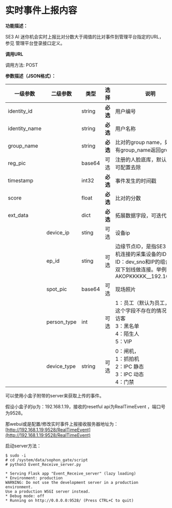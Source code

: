 # 实时事件上报内容

**功能描述：**

SE3 AI 迷你机会实时上报比对分数大于阈值的比对事件到管理平台指定的URL，参见 管理平台登录接口定义。

**调用URL**

调用方法: POST

**参数描述（JSON格式）：**

| **一级参数**  | **二级参数** | **类型** | **选择** | **说明**                                                     | <font color="#000000">举例</font>                     |
| ------------- | ------------ | -------- | -------- | ------------------------------------------------------------ | ----------------------------------------------------- |
| identity_id   |              | string   | **必选** | 用户编号                                                     | "12345565"                                            |
| identity_name |              | string   | **必选** | 用户名称                                                     | "Tom"                                                 |
| group_name    |              | string   | **必选** | 比对的group name，如果没有group_name返回group_id             | "default_group"                                       |
| reg_pic       |              | base64   | 可选     | 注册的人脸底库，默认上传，可配置去除                         | "/9j/6QAEAAD/2wBD..."                                 |
| timestamp     |              | int32    | **必选** | 事件发生的时间戳                                             | 1565771454932                                         |
| score         |              | float    | **必选** | 比对的分数                                                   | 0.78                                                  |
| ext_data      |              | dict     | **必选** | 拓展数据字段，可迭代添加                                     |                                                       |
|               | device_ip    | sting    | 可选     | 设备ip                                                       | "192.168.1.101"                                       |
|               | ep_id        | sting    | 可选     | 边缘节点ID，是指SE3 AI迷你机连接的采集设备的ID。<br />ID：dev_sno和IP的组合，用双下划线做连接。举例：AKOPKKKKK__192.168.1.25 | "3714be15-09b3-41ec-b9ce-62b668e5fa32__192.168.1.101" |
|               | spot_pic     | base64   | 可选     | 现场照片                                                     | "/9j/6QAEAAD/2wBD..."                                 |
|               | person_type  | int      | 可选     | 1：员工（默认为员工，包括这个字段不存在的情况）2：访客<br />3：黑名单<br />4：陌生人<br />5：VIP | 1                                                     |
|               | device_type  | string   | 可选     | 0：闸机， <br />1：抓拍机 <br />2：IPC 静态 <br />3：IPC 动态 <br />4：门禁 | 0                                                     |



可以使用小盒子附带的server来获取上传的事件。

假设小盒子的ip为：192.168.1.19，接收的resetful api为RealTimeEvent ，端口号为9528。

那webui或是配置/修改实时事件上报接收服务器地址为：[http://192.168.1.19:9528/RealTimeEvent](http://192.168.1.19:9528/RealTimeEvent)

启动server方法：

```shell
$ sudo -i
# cd /system/data/sophon_gate/script
# python3 Event_Receive_server.py

* Serving Flask app "Event_Receive_server" (lazy loading)
* Environment: production
WARNING: Do not use the development server in a production environment.
Use a production WSGI server instead.
* Debug mode: off
* Running on http://0.0.0.0:9528/ (Press CTRL+C to quit)
```

